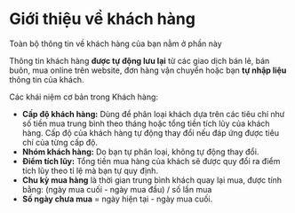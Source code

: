 # Giới thiệu về khách hàng

Toàn bộ thông tin về khách hàng của bạn nằm ở phần này

Thông tin khách hàng **được tự động lưu lại** từ các giao dịch bán lẻ, bán buôn, mua online trên website, đơn hàng vận chuyển hoặc bạn **tự nhập liệu** thông tin của khách.

Các khái niệm cơ bản trong Khách hàng:
  - **Cấp độ khách hàng:** Dùng để phân loại khách dựa trên các tiêu chí như số tiền mua trung bình theo tháng hoặc tổng tiền tích lũy của khách hàng. Cấp độ của khách hàng tự động thay đổi nếu đáp ứng được tiêu chí của từng cấp độ.
  - **Nhóm khách hàng:** Do bạn tự phân loại, không tự động thay đổi.
  - **Điểm tích lũy:** Tổng tiền mua hàng của khách sẽ được quy đổi ra điểm tích lũy theo tỉ lệ mà bạn tự quy định.
  - **Chu kỳ mua hàng** là thời gian trung bình khách quay lại mua, được tính bằng: (ngày mua cuối - ngày mua đầu) / số lần mua
  - **Số ngày chưa mua** = ngày hiện tại - ngày mua cuối.

